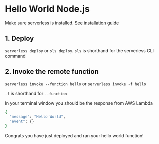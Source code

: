 <!--
title: Hello World AWS Lambda Node Example
menuText: Hello World Node Example
description: Create a nodeJS Lambda function on amazon web services
layout: Doc
-->

# Hello World Node.js

Make sure serverless is installed. [See installation guide](/link/here)

## 1. Deploy

`serverless deploy` or `sls deploy`. `sls` is shorthand for the serverless CLI command

## 2. Invoke the remote function

`serverless invoke --function hello` or `serverless invoke -f hello`

`-f` is shorthand for `--function`

In your terminal window you should be the response from AWS Lambda

```bash
{
  "message": "Hello World",
  "event": {}
}
```

Congrats you have just deployed and ran your hello world function!
